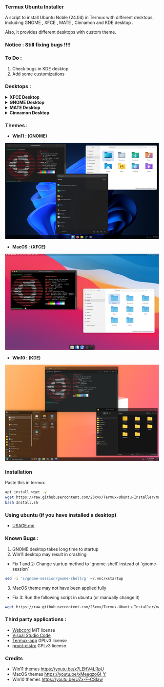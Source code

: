 ### Termux Ubuntu Installer

<p>A script to install Ubuntu Noble (24.04) in Termux with different desktops,
including GNOME , XFCE , MATE , Cinnamon and KDE desktop . </p>
<p>Also, it provides different desktops with custom theme.</p>

### Notice : Still fixing bugs !!!!

### To Do : 
1) Check bugs in KDE desktop
2) Add some customizations

### Desktops :

<details></br>
<summary><b>XFCE Desktop</b></summary>
<p align="center"><img src="./Images/xfce.png"></p>
</details>

<details></br>
<summary><b>GNOME Desktop</b></summary>
<p align="center"><img src="./Images/gnome.png"></p>
</details>

<details></br>
<summary><b>MATE Desktop</b></summary>
<p align="center"><img src="./Images/mate.png"></p>
</details>

<details></br>
<summary><b>Cinnamon Desktop</b></summary>
<p align="center"><img src="./Images/cinnamon.png"></p>
</details>

### Themes :

- <b>Win11 : (GNOME)</b>
<p align="center"><img src="./Images/win11.png"></p>

- <b>MacOS : (XFCE)</b>
<p align="center"><img src="./Images/macos.png"></p>

- <b>Win10 : (KDE)</b>
<p align="center"><img src="./Images/win10.png"></p>

### Installation

<p> Paste this in termux </p>

```bash 
apt install wget -y 
wget https://raw.githubusercontent.com/23xvx/Termux-Ubuntu-Installer/main/Install.sh
bash Install.sh 
```

### Using ubuntu (if you have installed a desktop)
- [USAGE.md](https://github.com/23xvx/Termux-Ubuntu-Installer/blob/main/USAGE.md)

### Known Bugs :
1) GNOME desktop takes long time to startup
2) Win11 desktop may result in crashing

- <p> Fix 1 and 2: Change startup method to `gnome-shell` instead of `gnome-session` </p>

```bash
sed -i 's/gnome-session/gnome-shell/g' ~/.vnc/xstartup
```

3) MacOS theme may not have been applied fully

- <p> Fix 3: Run the following script in ubuntu (or manually change it)</p>

```bash
wget https://raw.githubusercontent.com/23xvx/Termux-Ubuntu-Installer/main/Themes/fixes/macos-theme-fix.sh
```


### Third party applications :
- [Webcord](https://github.com/SpacingBat3/WebCord) MIT license 
- [Visual Studio Code](https://code.visualstudio.com) 
- [Termux-app](https://github.com/termux/termux-app) GPLv3 license
- [proot-distro](https://github.com/termux/proot-distro) GPLv3 license

### Credits 
- Win11 themes https://youtu.be/x7LEHV4LRpU
- MacOS themes https://youtu.be/xMeeqzoGI_Y
- Win10 themes https://youtu.be/UZx-F-CSIaw
